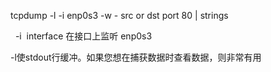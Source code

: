 tcpdump -l -i enp0s3 -w - src or dst port 80 \| strings 



  -i  interface 在接口上监听 enp0s3   

-l使stdout行缓冲。如果您想在捕获数据时查看数据，则非常有用          

